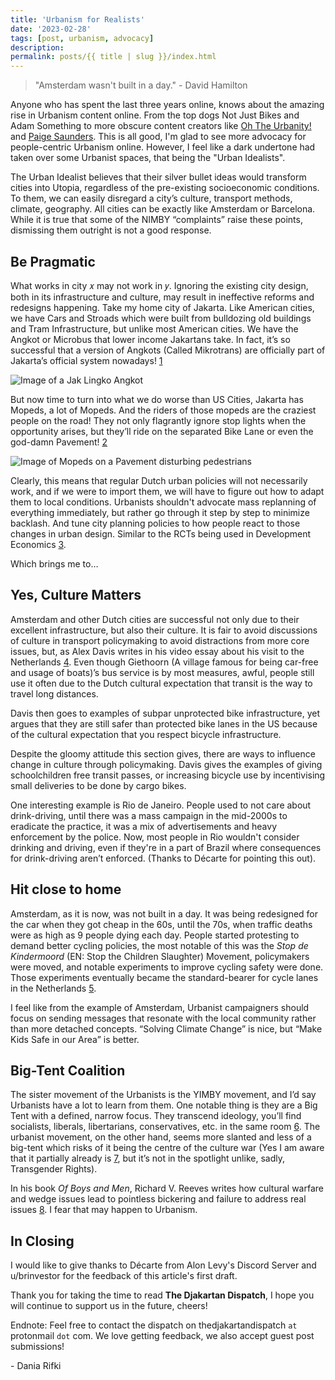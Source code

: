 ```yaml
---
title: 'Urbanism for Realists'
date: '2023-02-28'
tags: [post, urbanism, advocacy]
description: 
permalink: posts/{{ title | slug }}/index.html
---
```


> "Amsterdam wasn't built in a day." - David Hamilton

Anyone who has spent the last three years online, knows about the amazing rise in Urbanism content online. From the top dogs Not Just Bikes and Adam Something to more obscure content creators like [Oh The Urbanity!](https://www.youtube.com/@OhTheUrbanity) and [Paige Saunders](https://www.youtube.com/@PaigeMTL). This is all good, I'm glad to see more advocacy for people-centric Urbanism online. However, I feel like a dark undertone had taken over some Urbanist spaces, that being the "Urban Idealists".

The Urban Idealist believes that their silver bullet ideas would transform cities into Utopia, regardless of the pre-existing socioeconomic conditions. To them, we can easily disregard a city’s culture, transport methods, climate, geography. All cities can be exactly like Amsterdam or Barcelona. While it is true that some of the NIMBY “complaints” raise these points, dismissing them outright is not a good response.

## Be Pragmatic

What works in city 𝑥 may not work in 𝑦. Ignoring the existing city design, both in its infrastructure and culture, may result in ineffective reforms and redesigns happening. Take my home city of Jakarta. Like American cities, we have Cars and Stroads which were built from bulldozing old buildings and Tram Infrastructure, but unlike most American cities. We have the Angkot or Microbus that lower income Jakartans take. In fact, it’s so successful that a version of Angkots (Called Mikrotrans) are officially part of Jakarta’s official system nowadays! [1]

![Image of a Jak Lingko Angkot](https://dispatch.jakarta.dj/images/posts/urbanism-for-realists/angkot.jpeg)

But now time to turn into what we do worse than US Cities, Jakarta has Mopeds, a lot of Mopeds. And the riders of those mopeds are the craziest people on the road! They not only flagrantly ignore stop lights when the opportunity arises, but they’ll ride on the separated Bike Lane or even the god-damn Pavement! [2]

![Image of Mopeds on a Pavement disturbing pedestrians](https://dispatch.jakarta.dj/images/posts/urbanism-for-realists/mopeds-on-pavement.jpg)

Clearly, this means that regular Dutch urban policies will not necessarily work, and if we were to import them, we will have to figure out how to adapt them to local conditions. Urbanists shouldn't advocate mass replanning of everything immediately, but rather go through it step by step to minimize backlash. And tune city planning policies to how people react to those changes in urban design. Similar to the RCTs being used in Development Economics [3].

Which brings me to…

## Yes, Culture Matters

Amsterdam and other Dutch cities are successful not only due to their excellent infrastructure, but also their culture. It is fair to avoid discussions of culture in transport policymaking to avoid distractions from more core issues, but, as Alex Davis writes in his video essay about his visit to the Netherlands [4]. Even though Giethoorn (A village famous for being car-free and usage of boats)’s bus service is by most measures, awful, people still use it often due to the Dutch cultural expectation that transit is the way to travel long distances.

Davis then goes to examples of subpar unprotected bike infrastructure, yet argues that they are still safer than protected bike lanes in the US because of the cultural expectation that you respect bicycle infrastructure.

Despite the gloomy attitude this section gives, there are ways to influence change in culture through policymaking. Davis gives the examples of giving schoolchildren free transit passes, or increasing bicycle use by incentivising small deliveries to be done by cargo bikes.

One interesting example is Rio de Janeiro. People used to not care about drink-driving, until there was a mass campaign in the mid-2000s to eradicate the practice, it was a mix of advertisements and heavy enforcement by the police. Now, most people in Rio wouldn't consider drinking and driving, even if they're in a part of Brazil where consequences for drink-driving aren’t enforced. (Thanks to Décarte for pointing this out).

## Hit close to home

Amsterdam, as it is now, was not built in a day. It was being redesigned for the car when they got cheap in the 60s, until the 70s, when traffic deaths were as high as 9 people dying each day. People started protesting to demand better cycling policies, the most notable of this was the *Stop de Kindermoord* (EN: Stop the Children Slaughter) Movement, policymakers were moved, and notable experiments to improve cycling safety were done. Those experiments eventually became the standard-bearer for cycle lanes in the Netherlands [5].

I feel like from the example of Amsterdam, Urbanist campaigners should focus on sending messages that resonate with the local community rather than more detached concepts. “Solving Climate Change” is nice, but “Make Kids Safe in our Area” is better.

## Big-Tent Coalition

The sister movement of the Urbanists is the YIMBY movement, and I’d say Urbanists have a lot to learn from them. One notable thing is they are a Big Tent with a defined, narrow focus. They transcend ideology, you’ll find socialists, liberals, libertarians, conservatives, etc. in the same room [6]. The urbanist movement, on the other hand, seems more slanted and less of a big-tent which risks of it being the centre of the culture war (Yes I am aware that it partially already is [7], but it’s not in the spotlight unlike, sadly, Transgender Rights).

In his book _Of Boys and Men_, Richard V. Reeves writes how cultural warfare and wedge issues lead to pointless bickering and failure to address real issues [8]. I fear that may happen to Urbanism.

## In Closing

I would like to give thanks to Décarte from Alon Levy's Discord Server and u/brinvestor for the feedback of this article's first draft.

Thank you for taking the time to read **The Djakartan Dispatch**, I hope you will continue to support us in the future, cheers!

Endnote: Feel free to contact the dispatch on thedjakartandispatch `at` protonmail `dot` com. We love getting feedback, we also accept guest post submissions!

\- Dania Rifki

[1]: https://www.kompas.com/tren/read/2022/02/02/103000765/mengenal-mikrotrans-angkot-ber-ac-di-jakarta-dengan-segudang-fasilitas?page=all

[2]: https://www.reuters.com/article/uk-indonesia-pavements/jakartans-walk-the-walk-to-regain-their-pavement-idUSLNE83102120120402

[3]: https://theconversation.com/how-randomised-trials-became-big-in-development-economics-128398

[4]: https://youtu.be/UB8HI_luyRU?t=281

[5]: https://youtu.be/SYHz93HXJFQ

[6]: https://web.archive.org/web/20210521051949/https://exponentsmag.org/2021/05/20/against-activist-mission-creep

[7]: https://youtu.be/7z8Tb7OA_F4

[8]: https://www.brookings.edu/book/of-boys-and-men
